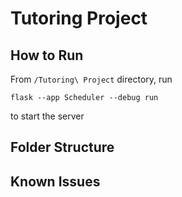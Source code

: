 # Tutoring Project

## How to Run

From `/Tutoring\ Project` directory, run

`flask --app Scheduler --debug run`

to start the server

## Folder Structure

## Known Issues